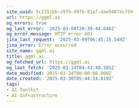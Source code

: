 ```yaml
---
site_uuid: 5c2351bb-c97b-497b-91a7-dae5887ec759
url: https://ggml.ai
og_errors: true
og_last_error: '2025-03-08T20:39:44.646Z'
og_error_message: HTTP error 401
jina_last_request: '2025-03-09T06:45:15.549Z'
jina_error: Error occurred
site_name: ggml.ai
title: ggml.ai
og_fetched_url: https://ggml.ai
og_last_fetch: '2025-03-14T04:43:48.101Z'
date_modified: 2025-03-24T00:00:00.000Z
date_created: '2025-03-30T05:44:14.819Z'
tags:
- AI-Toolkit
- AI-Infrastructure
---
```


























